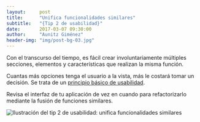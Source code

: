 ```yaml
---
layout:     post
title:      "Unifica funcionalidades similares"
subtitle:   "{Tip 2 de usabilidad}"
date:       2017-03-07 09:30:00
author:     "Aunitz Giménez"
header-img: "img/post-bg-03.jpg"
---
```


<p>Con el transcurso del tiempo, es fácil crear involuntariamente múltiples secciones, elementos y características que realizan la misma función.</p>

<p>Cuantas más opciones tenga el usuario a la vista, más le costará tomar un decisión. Se trata de un <a href="{{ site.baseurl }}{% post_url 2017-01-18-principios-usabilidad %}">principio básico de usabilidad</a>.</p>

<p>Revisa el interfaz de tu aplicación de vez en cuando para refactorizarlo mediante la fusión de funciones similares.</p>

<p><img src="{{ site.baseurl }}/img/tip-2-unifica-funcionalidades-similares.png" alt="Ilustración del tip 2 de usabilidad: unifica funcionalidades similares"></p>